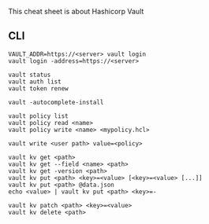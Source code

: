 This cheat sheet is about Hashicorp Vault

## CLI

    VAULT_ADDR=https://<server> vault login
    vault login -address=https://<server>

    vault status
    vault auth list
    vault token renew

    vault -autocomplete-install

    vault policy list
    vault policy read <name>
    vault policy write <name> <mypolicy.hcl>

    vault write <user path> value=<policy>

    vault kv get <path>
    vault kv get --field <name> <path> 
    vault kv get -version <path>
    vault kv put <path> <key>=<value> [<key>=<value> [...]]
    vault kv put <path> @data.json
    echo <value> | vault kv put <path> <key>=-
    
    vault kv patch <path> <key>=<value>
    vault kv delete <path>
    
    
